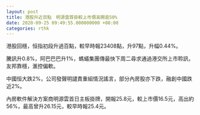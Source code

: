 ```yaml
---
layout: post
title: 港股升近百點　明源雲首掛較上市價高開逾50%
date: 2020-09-25 09:49:55.000000000 +08:00
categories: rthk
---
```


港股回穩，恒指初段升過百點，較早時報23408點，升97點，升幅0.44%。

騰訊升0.8%，阿巴巴巴升1%，螞蟻集團傳最快下周二尋求通過港交所上市聆訊，友邦靠穩，滙控偏軟。

中國恒大跌2%，公司發聲明譴責重組情況謠言，部分內房股亦下跌，融創中國跌近2%。

內房軟件解決方案商明源雲首日主板掛牌，開報25.8元，較上市價16.5元，高出約56%，最高曾升26.15元，較早時報25.4元。
